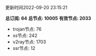更新时间2022-09-20 23:15:21

**总订阅: 64**
**总节点: 10005**
**有效节点: 2033**
- trojan节点: 76
- ss节点: 242
- v2ray节点: 1703
- ssr节点: 12
